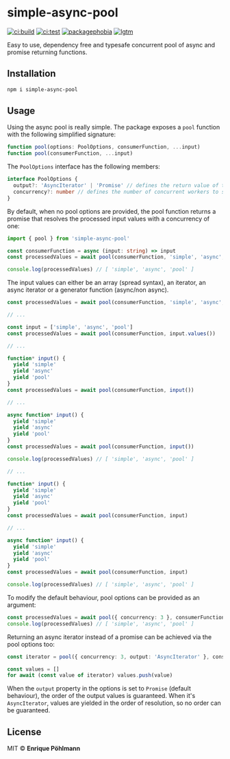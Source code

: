 # simple-async-pool
[![ci:build](https://flat.badgen.net/github/checks/notanengineercom/simple-async-pool/main/build?label=build&icon=github)](https://github.com/notanengineercom/simple-async-pool/actions)
[![ci:test](https://flat.badgen.net/github/checks/notanengineercom/simple-async-pool/main/test?label=test&icon=github)](https://github.com/notanengineercom/simple-async-pool/actions)
[![packagephobia](https://flat.badgen.net/packagephobia/install/simple-async-pool)](https://packagephobia.com/result?p=simple-async-pool)
[![lgtm](https://flat.badgen.net/lgtm/grade/g/notanengineercom/simple-async-pool)](https://lgtm.com/projects/g/notanengineercom/simple-async-pool)

Easy to use, dependency free and typesafe concurrent pool of async and promise returning functions.

## Installation

```sh
npm i simple-async-pool
```

## Usage
Using the async pool is really simple. The package exposes a `pool` function with the following simplified signature:
```ts
function pool(options: PoolOptions, consumerFunction, ...input)
function pool(consumerFunction, ...input)
```


The `PoolOptions` interface has the following members:
```ts
interface PoolOptions {
  output?: 'AsyncIterator' | 'Promise' // defines the return value of the pool function ('Promise' by default)
  concurrency?: number // defines the number of concurrent workers to spawn (1 by default)
}
```


By default, when no pool options are provided, the pool function returns a promise that resolves the processed input values with a concurrency of one:
```ts
import { pool } from 'simple-async-pool'

const consumerFunction = async (input: string) => input
const processedValues = await pool(consumerFunction, 'simple', 'async', 'pool') // if the input values are not strings, typescript complains due to the type missmatch

console.log(processedValues) // [ 'simple', 'async', 'pool' ]
```

The input values can either be an array (spread syntax), an iterator, an async iterator or a generator function (async/non async).
```ts
const processedValues = await pool(consumerFunction, 'simple', 'async', 'pool')

// ...

const input = ['simple', 'async', 'pool']
const processedValues = await pool(consumerFunction, input.values())

// ...

function* input() {
  yield 'simple'
  yield 'async'
  yield 'pool'
}
const processedValues = await pool(consumerFunction, input())

// ...

async function* input() {
  yield 'simple'
  yield 'async'
  yield 'pool'
}
const processedValues = await pool(consumerFunction, input())

console.log(processedValues) // [ 'simple', 'async', 'pool' ]

// ...

function* input() {
  yield 'simple'
  yield 'async'
  yield 'pool'
}
const processedValues = await pool(consumerFunction, input)

// ...

async function* input() {
  yield 'simple'
  yield 'async'
  yield 'pool'
}
const processedValues = await pool(consumerFunction, input)

console.log(processedValues) // [ 'simple', 'async', 'pool' ]
```

To modify the default behaviour, pool options can be provided as an argument:
```ts
const processedValues = await pool({ concurrency: 3 }, consumerFunction, 'simple', 'async', 'pool')
console.log(processedValues) // [ 'simple', 'async', 'pool' ]
```


Returning an async iterator instead of a promise can be achieved via the pool options too:
```ts
const iterator = pool({ concurrency: 3, output: 'AsyncIterator' }, consumerFunction, 'simple', 'async', 'pool')

const values = []
for await (const value of iterator) values.push(value)
```


When the `output` property in the options is set to `Promise` (default behaviour), the order of the output values is guaranteed.
When it's `AsyncIterator`, values are yielded in the order of resolution, so no order can be guaranteed.


## License

MIT © **Enrique Pöhlmann**
